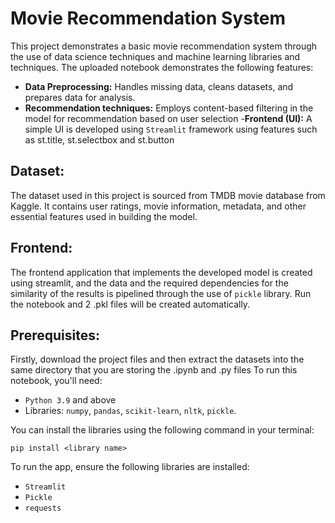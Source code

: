 # Movie Recommendation System
This project demonstrates a basic movie recommendation system through the use of data science techniques and machine learning libraries and techniques.
The uploaded notebook demonstrates the following features:
- **Data Preprocessing:** Handles missing data, cleans datasets, and prepares data for analysis.
- **Recommendation techniques:** Employs content-based filtering in the model for recommendation based on user selection
-**Frontend (UI):** A simple UI is developed using `Streamlit` framework using features such as st.title, st.selectbox and st.button

## Dataset:
The dataset used in this project is sourced from TMDB movie database from Kaggle. It contains user ratings, movie information, metadata, and other essential features used in building the model.

## Frontend:
The frontend application that implements the developed model is created using streamlit, and the data and the required dependencies for the similarity of the results is pipelined through the use of `pickle` library.
Run the notebook and 2 .pkl files will be created automatically. 

## Prerequisites:
Firstly, download the project files and then extract the datasets into the same directory that you are storing the .ipynb and .py files
To run this notebook, you'll need:  
- `Python 3.9` and above  
- Libraries: `numpy`, `pandas`, `scikit-learn`, `nltk`, `pickle`.

You can install the libraries using the following command in your terminal:
```
pip install <library name>
```

To run the app, ensure the following libraries are installed:

- `Streamlit`
- `Pickle`
- `requests`
